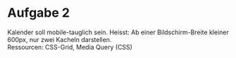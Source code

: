 # Aufgabe 2

Kalender soll mobile-tauglich sein. Heisst: Ab einer Bildschirm-Breite kleiner 600px, nur zwei Kacheln darstellen.  
Ressourcen: CSS-Grid, Media Query (CSS)